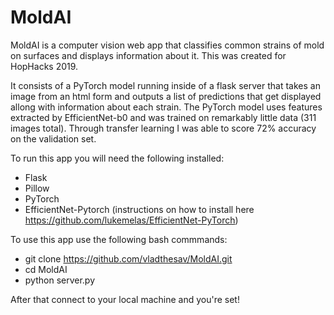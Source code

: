 # MoldAI
MoldAI is a computer vision web app that classifies common strains of mold on surfaces and displays information about it. This was created for HopHacks 2019.

It consists of a PyTorch model running inside of a flask server that takes an image from an html form and outputs a list of predictions that get displayed allong with information about each strain. The PyTorch model uses features extracted by EfficientNet-b0 and was trained on remarkably little data (311 images total). Through transfer learning I was able to score 72% accuracy on the validation set.

To run this app you will need the following installed:
  - Flask
  - Pillow
  - PyTorch
  - EfficientNet-Pytorch (instructions on how to install here https://github.com/lukemelas/EfficientNet-PyTorch)
  
  
To use this app use the following bash commmands:
   - git clone https://github.com/vladthesav/MoldAI.git
   - cd MoldAI
   - python server.py
    
 After that connect to your local machine and you're set!
 
  
